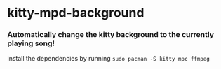 # kitty-mpd-background
### Automatically change the kitty background to the currently playing song!

install the dependencies by running
`sudo pacman -S kitty mpc ffmpeg`
